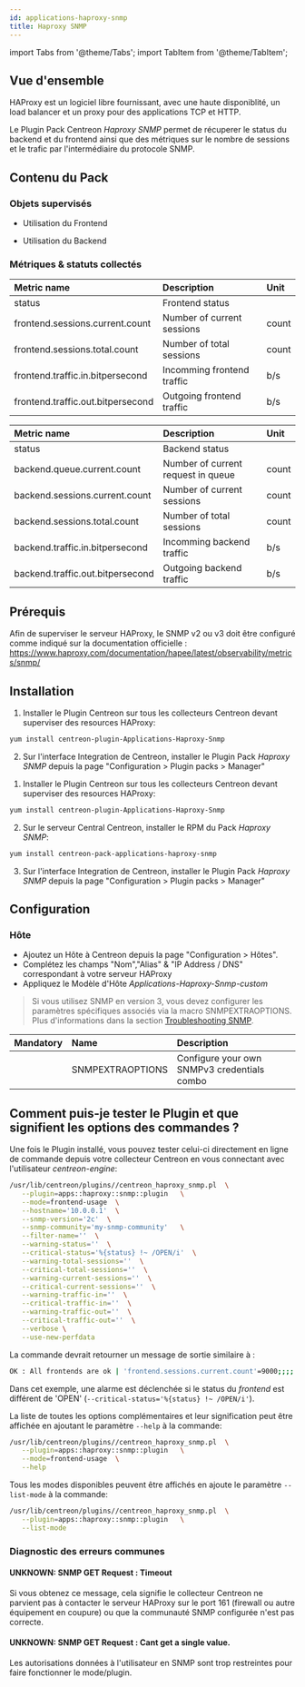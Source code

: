 ```yaml
---
id: applications-haproxy-snmp
title: Haproxy SNMP
---
```

import Tabs from '@theme/Tabs';
import TabItem from '@theme/TabItem';


## Vue d'ensemble

HAProxy est un logiciel libre fournissant, avec une haute disponiblité,
un load balancer et un proxy pour des applications TCP et HTTP.

Le Plugin Pack Centreon *Haproxy SNMP* permet de récuperer le status du backend
et du frontend ainsi que des métriques sur le nombre de sessions et le trafic par
l'intermédiaire du protocole SNMP.

## Contenu du Pack

### Objets supervisés

* Utilisation du Frontend

* Utilisation du Backend

### Métriques & statuts collectés

<Tabs groupId="sync">
<TabItem value="Frontend-Usage" label="Frontend-Usage">

| Metric name                       | Description                | Unit  |
|:----------------------------------|:---------------------------|:------|
| status                            | Frontend status            |       |
| frontend.sessions.current.count   | Number of current sessions | count |
| frontend.sessions.total.count     | Number of total sessions   | count |
| frontend.traffic.in.bitpersecond  | Incomming frontend traffic | b/s   |
| frontend.traffic.out.bitpersecond | Outgoing frontend traffic  | b/s   |

</TabItem>
<TabItem value="Backend-Usage" label="Backend-Usage">

| Metric name                      | Description                        | Unit  |
|:---------------------------------|:-----------------------------------|:------|
| status                           | Backend status                     |       |
| backend.queue.current.count      | Number of current request in queue | count |
| backend.sessions.current.count   | Number of current sessions         | count |
| backend.sessions.total.count     | Number of total sessions           | count |
| backend.traffic.in.bitpersecond  | Incomming backend traffic          | b/s   |
| backend.traffic.out.bitpersecond | Outgoing backend traffic           | b/s   |

</TabItem>
</Tabs>

## Prérequis

Afin de superviser le serveur HAProxy, le SNMP v2 ou v3 doit être 
configuré comme indiqué sur la documentation officielle :
https://www.haproxy.com/documentation/hapee/latest/observability/metrics/snmp/

## Installation

<Tabs groupId="sync">
<TabItem value="Online License" label="Online License">

1. Installer le Plugin Centreon sur tous les collecteurs Centreon devant superviser des resources HAProxy:

```bash
yum install centreon-plugin-Applications-Haproxy-Snmp
```

2. Sur l'interface Integration de Centreon, installer le Plugin Pack *Haproxy SNMP* depuis la page "Configuration > Plugin packs > Manager"

</TabItem>
<TabItem value="Offline License" label="Offline License">

1. Installer le Plugin Centreon sur tous les collecteurs Centreon devant superviser des resources HAProxy:

```bash
yum install centreon-plugin-Applications-Haproxy-Snmp
```

2. Sur le serveur Central Centreon, installer le RPM du Pack *Haproxy SNMP*:

```bash
yum install centreon-pack-applications-haproxy-snmp
```

3. Sur l'interface Integration de Centreon, installer le Plugin Pack *Haproxy SNMP* depuis la page "Configuration > Plugin packs > Manager"

</TabItem>
</Tabs>

## Configuration

### Hôte

* Ajoutez un Hôte à Centreon depuis la page "Configuration > Hôtes".
* Complétez les champs "Nom","Alias" & "IP Address / DNS" correspondant à votre serveur HAProxy
* Appliquez le Modèle d'Hôte *Applications-Haproxy-Snmp-custom* 

> Si vous utilisez SNMP en version 3, vous devez configurer les paramètres spécifiques associés via la macro SNMPEXTRAOPTIONS.
> Plus d'informations dans la section [Troubleshooting SNMP](../getting-started/how-to-guides/troubleshooting-plugins.md#snmpv3-options-mapping).

| Mandatory | Name             | Description                                 |
|:----------|:-----------------|:--------------------------------------------|
|           | SNMPEXTRAOPTIONS | Configure your own SNMPv3 credentials combo |

## Comment puis-je tester le Plugin et que signifient les options des commandes ? 

 Une fois le Plugin installé, vous pouvez tester celui-ci directement en ligne 
 de commande depuis votre collecteur Centreon en vous connectant avec 
 l'utilisateur *centreon-engine*:

 ```bash
 /usr/lib/centreon/plugins//centreon_haproxy_snmp.pl  \
    --plugin=apps::haproxy::snmp::plugin   \
    --mode=frontend-usage  \
    --hostname='10.0.0.1'  \
    --snmp-version='2c'  \
    --snmp-community='my-snmp-community'   \
    --filter-name=''  \
    --warning-status=''  \
    --critical-status='%{status} !~ /OPEN/i'  \
    --warning-total-sessions=''  \
    --critical-total-sessions=''  \
    --warning-current-sessions=''  \
    --critical-current-sessions=''  \
    --warning-traffic-in=''  \
    --critical-traffic-in=''  \
    --warning-traffic-out=''  \
    --critical-traffic-out=''  \
    --verbose \
    --use-new-perfdata
 ```

 La commande devrait retourner un message de sortie similaire à :

 ```bash
OK : All frontends are ok | 'frontend.sessions.current.count'=9000;;;; 'frontend.sessions.total.count'=9000;;;; 'frontend.traffic.in.bitpersecond'=9000b/s;;;; 'frontend.traffic.out.bitpersecond'=9000b/s;;;;
 ```

Dans cet exemple, une alarme est déclenchée si le status du *frontend* est
différent de 'OPEN' (```--critical-status='%{status} !~ /OPEN/i'```).

 La liste de toutes les options complémentaires et leur signification peut être 
 affichée en ajoutant le paramètre ```--help``` à la commande:

 ```bash
 /usr/lib/centreon/plugins//centreon_haproxy_snmp.pl  \
    --plugin=apps::haproxy::snmp::plugin   \
    --mode=frontend-usage  \
    --help
 ```

 Tous les modes disponibles peuvent être affichés en ajoute le paramètre 
 ```--list-mode``` à la commande:

 ```bash
 /usr/lib/centreon/plugins//centreon_haproxy_snmp.pl  \
    --plugin=apps::haproxy::snmp::plugin   \
    --list-mode
 ```

### Diagnostic des erreurs communes
 
#### UNKNOWN: SNMP GET Request : Timeout

Si vous obtenez ce message, cela signifie le collecteur Centreon ne parvient
pas à contacter le serveur HAProxy sur le port 161 (firewall ou autre équipement
en coupure) ou que la communauté SNMP configurée n'est pas correcte.

#### UNKNOWN: SNMP GET Request : Cant get a single value.

Les autorisations données à l'utilisateur en SNMP sont trop restreintes pour
faire fonctionner le mode/plugin.
